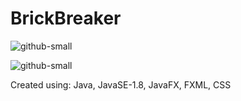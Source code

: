 # BrickBreaker

![github-small](https://user-images.githubusercontent.com/60593060/103707310-3ab18080-4f63-11eb-93c7-fcbc2b83ed91.png)

![github-small](https://user-images.githubusercontent.com/60593060/103707318-3dac7100-4f63-11eb-9683-e311af250c76.png)

Created using:
Java, JavaSE-1.8, JavaFX, FXML, CSS
